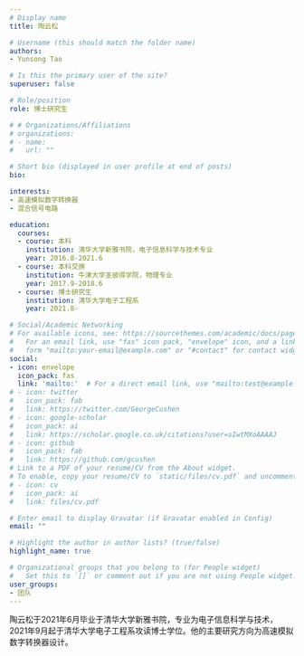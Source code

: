 ```yaml
---
# Display name
title: 陶云松

# Username (this should match the folder name)
authors:
- Yunsong Tao

# Is this the primary user of the site?
superuser: false

# Role/position
role: 博士研究生

# # Organizations/Affiliations
# organizations:
# - name: 
#   url: ""

# Short bio (displayed in user profile at end of posts)
bio:

interests:
- 高速模拟数字转换器
- 混合信号电路

education:
  courses:
  - course: 本科
    institution: 清华大学新雅书院，电子信息科学与技术专业
    year: 2016.8-2021.6
  - course: 本科交换
    institution: 牛津大学圣彼得学院，物理专业
    year: 2017.9-2018.6
  - course: 博士研究生
    institution: 清华大学电子工程系
    year: 2021.8-

# Social/Academic Networking
# For available icons, see: https://sourcethemes.com/academic/docs/page-builder/#icons
#   For an email link, use "fas" icon pack, "envelope" icon, and a link in the
#   form "mailto:your-email@example.com" or "#contact" for contact widget.
social:
- icon: envelope
  icon_pack: fas
  link: 'mailto:'  # For a direct email link, use "mailto:test@example.org".
# - icon: twitter
#   icon_pack: fab
#   link: https://twitter.com/GeorgeCushen
# - icon: google-scholar
#   icon_pack: ai
#   link: https://scholar.google.co.uk/citations?user=sIwtMXoAAAAJ
# - icon: github
#   icon_pack: fab
#   link: https://github.com/gcushen
# Link to a PDF of your resume/CV from the About widget.
# To enable, copy your resume/CV to `static/files/cv.pdf` and uncomment the lines below.
# - icon: cv
#   icon_pack: ai
#   link: files/cv.pdf

# Enter email to display Gravatar (if Gravatar enabled in Config)
email: ""

# Highlight the author in author lists? (true/false)
highlight_name: true

# Organizational groups that you belong to (for People widget)
#   Set this to `[]` or comment out if you are not using People widget.
user_groups:
- 团队
---
```


陶云松于2021年6月毕业于清华大学新雅书院，专业为电子信息科学与技术，2021年9月起于清华大学电子工程系攻读博士学位。他的主要研究方向为高速模拟数字转换器设计。

